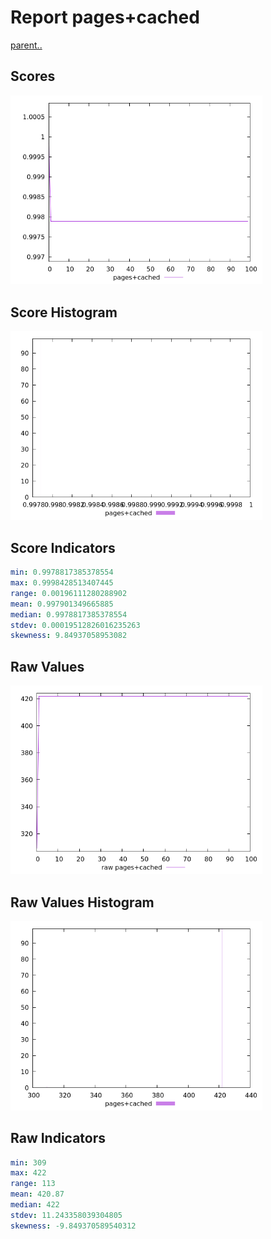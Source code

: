 # Report pages+cached

[parent..](./..)  


## Scores

![score](./score.png)  

## Score Histogram

![hist](./hist.png)  

## Score Indicators

```yaml
min: 0.9978817385378554
max: 0.9998428513407445
range: 0.00196111280288902
mean: 0.997901349665885
median: 0.9978817385378554
stdev: 0.00019512826016235263
skewness: 9.84937058953082

```

## Raw Values

![raw](./raw.png)  

## Raw Values Histogram

![raw hist](./raw_hist.png)  

## Raw Indicators

```yaml
min: 309
max: 422
range: 113
mean: 420.87
median: 422
stdev: 11.243358039304805
skewness: -9.849370589540312

```

<style>
  img {
    max-width: 80%;
  }
</style>
      
